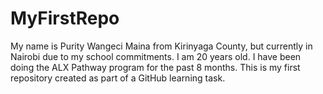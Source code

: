 # MyFirstRepo
My name is Purity Wangeci Maina from Kirinyaga County, but currently in Nairobi due to my school commitments. I am 20 years old. I have been doing the ALX Pathway program for the past 8 months.
This is my first repository created as part of a GitHub learning task.
